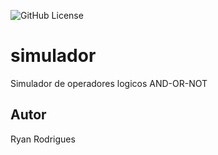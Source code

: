 ![GitHub License](https://img.shields.io/github/license/ryananimo64/simulador)


# simulador
Simulador de operadores logicos AND-OR-NOT
## Autor
Ryan Rodrigues
